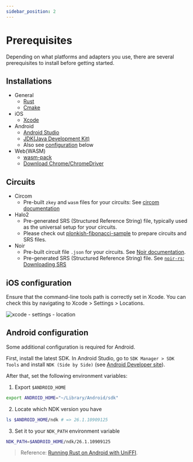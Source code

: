 ```yaml
---
sidebar_position: 2
---
```


# Prerequisites

Depending on what platforms and adapters you use, there are several prerequisites to install before getting started.

## Installations

-   General
    -   [Rust](https://www.rust-lang.org/learn/get-started)
    -   [Cmake](https://cmake.org/download/)
-   iOS
    -   [Xcode](https://developer.apple.com/xcode/)
-   Android
    -   [Android Studio](https://developer.android.com/studio)
    -   [JDK(Java Development Kit)](https://www.oracle.com/java/technologies/downloads)
    -   Also see [configuration](#android-configuration) below
-   Web(WASM)
    -   [wasm-pack](https://rustwasm.github.io/wasm-pack/installer/)
    -   [Download Chrome/ChromeDriver](https://googlechromelabs.github.io/chrome-for-testing/)

## Circuits

-   Circom
    -   Pre-built `zkey` and `wasm` files for your circuits: See [circom documentation](https://docs.circom.io/getting-started/compiling-circuits/)
-   Halo2
    -   Pre-generated SRS (Structured Reference String) file, typically used as the universal setup for your circuits.
    -   Please check out [plonkish-fibonacci-sample](https://github.com/sifnoc/plonkish-fibonacci-sample) to prepare circuits and SRS files.
-   Noir
    -   Pre-built circuit file `.json` for your circuits. See [Noir documentation](https://noir-lang.org/docs/dev/getting_started/quick_start).<br/>
    -   Pre-generated SRS (Structured Reference String) file. See [`noir-rs`: Downloading SRS](https://github.com/zkmopro/noir-rs?tab=readme-ov-file#downloading-srs-structured-reference-string)

## iOS configuration

Ensure that the command-line tools path is correctly set in Xcode. You can check this by navigating to Xcode > Settings > Locations.

![xcode - settings - location](/img/xcode-setting.png)

## Android configuration

Some additional configuration is required for Android.

First, install the latest SDK. In Android Studio, go to `SDK Manager > SDK Tools` and install `NDK (Side by Side)` (see [Android Developer site](https://developer.android.com/studio/projects/install-ndk#default-version)).

After that, set the following environment variables:

1. Export `$ANDROID_HOME`

```sh
export ANDROID_HOME="~/Library/Android/sdk"
```

2. Locate which NDK version you have

```sh
ls $ANDROID_HOME/ndk # => 26.1.10909125
```

3. Set it to your `NDK_PATH` environment variable

```sh
NDK_PATH=$ANDROID_HOME/ndk/26.1.10909125
```

> Reference: [Running Rust on Android with UniFFI](https://sal.dev/android/intro-rust-android-uniffi/).
